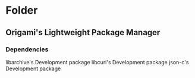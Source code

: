 # Folder
## Origami's Lightweight Package Manager
### Dependencies
libarchive's Development package
libcurl's Development package
json-c's Development package
